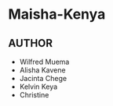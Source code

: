 # Maisha-Kenya
## AUTHOR 
* Wilfred Muema
* Alisha Kavene
* Jacinta Chege
* Kelvin Keya 
* Christine 
